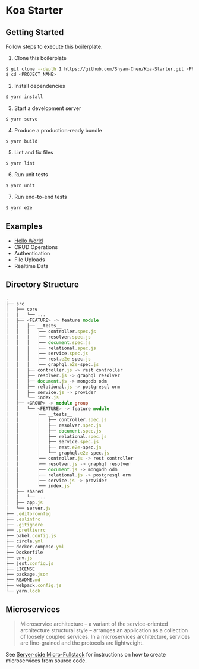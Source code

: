 # Koa Starter

## Getting Started

Follow steps to execute this boilerplate.

1. Clone this boilerplate

```bash
$ git clone --depth 1 https://github.com/Shyam-Chen/Koa-Starter.git <PROJECT_NAME>
$ cd <PROJECT_NAME>
```

2. Install dependencies

```bash
$ yarn install
```

3. Start a development server

```bash
$ yarn serve
```

4. Produce a production-ready bundle

```bash
$ yarn build
```

5. Lint and fix files

```bash
$ yarn lint
```

6. Run unit tests

```bash
$ yarn unit
```

7. Run end-to-end tests

```sh
$ yarn e2e
```

## Examples

- [Hello World](./src/hello-world)
- CRUD Operations
- Authentication
- File Uploads
- Realtime Data

## Directory Structure

```ts
.
├── src
│   ├── core
│   │   └── ...
│   ├── <FEATURE> -> feature module
│   │   ├── __tests__
│   │   │   ├── controller.spec.js
│   │   │   ├── resolver.spec.js
│   │   │   ├── document.spec.js
│   │   │   ├── relational.spec.js
│   │   │   ├── service.spec.js
│   │   │   ├── rest.e2e-spec.js
│   │   │   └── graphql.e2e-spec.js
│   │   ├── controller.js -> rest controller
│   │   ├── resolver.js -> graphql resolver
│   │   ├── document.js -> mongodb odm
│   │   ├── relational.js -> postgresql orm
│   │   ├── service.js -> provider
│   │   └── index.js
│   ├── <GROUP> -> module group
│   │   └── <FEATURE> -> feature module
│   │       ├── __tests__
│   │       │   ├── controller.spec.js
│   │       │   ├── resolver.spec.js
│   │       │   ├── document.spec.js
│   │       │   ├── relational.spec.js
│   │       │   ├── service.spec.js
│   │       │   ├── rest.e2e-spec.js
│   │       │   └── graphql.e2e-spec.js
│   │       ├── controller.js -> rest controller
│   │       ├── resolver.js -> graphql resolver
│   │       ├── document.js -> mongodb odm
│   │       ├── relational.js -> postgresql orm
│   │       ├── service.js -> provider
│   │       └── index.js
│   ├── shared
│   │   └── ...
│   ├── app.js
│   └── server.js
├── .editorconfig
├── .eslintrc
├── .gitignore
├── .prettierrc
├── babel.config.js
├── circle.yml
├── docker-compose.yml
├── Dockerfile
├── env.js
├── jest.config.js
├── LICENSE
├── package.json
├── README.md
├── webpack.config.js
└── yarn.lock
```

## Microservices

> Microservice architecture – a variant of the service-oriented architecture structural style – arranges an application as a collection of loosely coupled services. In a microservices architecture, services are fine-grained and the protocols are lightweight.

See [Server-side Micro-Fullstack](https://github.com/Shyam-Chen/Micro-Fullstack/tree/master/server) for instructions on how to create microservices from source code.
